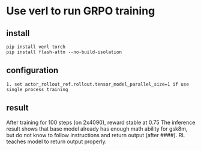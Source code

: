 # Use verl to run GRPO training

## install
```
pip install verl torch
pip install flash-attn --no-build-isolation
```

## configuration
```
1. set actor_rollout_ref.rollout.tensor_model_parallel_size=1 if use single process training
```

## result
After training for 100 steps (on 2x4090), reward stable at 0.75
The inference result shows that base model already has enough math ability for gsk8m, but do not know to follow instructions and return output (after ####). RL teaches model to return output properly.